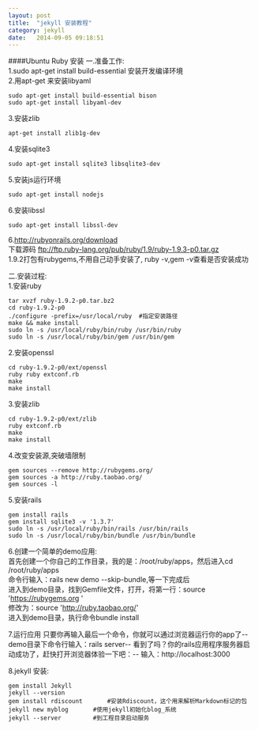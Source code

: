 ```yaml
---
layout: post
title:  "jekyll 安装教程"
category: jekyll
date:   2014-09-05 09:18:51
---
```


####Ubuntu Ruby 安装
一.准备工作:  
1.sudo apt-get install build-essential 安装开发编译环境  
2.用apt-get 来安装libyaml  
<pre><code>sudo apt-get install build-essential bison
sudo apt-get install libyaml-dev
</code></pre>
3.安装zlib  
<pre><code>apt-get install zlib1g-dev
</code></pre>
4.安装sqlite3
<pre><code>sudo apt-get install sqlite3 libsqlite3-dev
</code></pre>
5.安装js运行环境
<pre><code>sudo apt-get install nodejs
</code></pre>
6.安装libssl
<pre><code>sudo apt-get install libssl-dev
</code></pre>

6.http://rubyonrails.org/download  
下载源码 ftp://ftp.ruby-lang.org/pub/ruby/1.9/ruby-1.9.3-p0.tar.gz  
1.9.2打包有rubygems,不用自己动手安装了, ruby -v,gem -v查看是否安装成功

二.安装过程:  
1.安装ruby  
<pre><code>tar xvzf ruby-1.9.2-p0.tar.bz2
cd ruby-1.9.2-p0
./configure -prefix=/usr/local/ruby  #指定安装路径
make && make install
sudo ln -s /usr/local/ruby/bin/ruby /usr/bin/ruby
sudo ln -s /usr/local/ruby/bin/gem /usr/bin/gem
</code></pre>

2.安装openssl  
<pre><code>cd ruby-1.9.2-p0/ext/openssl
ruby ruby extconf.rb
make
make install
</code></pre>

3.安装zlib  
<pre><code>cd ruby-1.9.2-p0/ext/zlib
ruby extconf.rb
make
make install
</code></pre>

4.改变安装源,突破墙限制  
<pre><code>gem sources --remove http://rubygems.org/
gem sources -a http://ruby.taobao.org/
gem sources -l
</code></pre>

5.安装rails  
<pre><code>gem install rails
gem install sqlite3 -v '1.3.7'
sudo ln -s /usr/local/ruby/bin/rails /usr/bin/rails
sudo ln -s /usr/local/ruby/bin/bundle /usr/bin/bundle
</code></pre>

6.创建一个简单的demo应用:  
首先创建一个你自己的工作目录，我的是：/root/ruby/apps，然后进入cd /root/ruby/apps  
命令行输入：rails new demo --skip-bundle,等一下完成后  
进入到demo目录，找到Gemfile文件，打开，将第一行：source 'https://rubygems.org '  
修改为：source 'http://ruby.taobao.org/'  
进入到demo目录，执行命令bundle install

7.运行应用
只要你再输入最后一个命令，你就可以通过浏览器运行你的app了--
demo目录下命令行输入：rails server--
看到了吗？你的rails应用程序服务器启动成功了，赶快打开浏览器体验一下吧：--
输入：http://localhost:3000

8.jekyll 安装:  
<pre><code>gem install Jekyll
jekyll --version
gem install rdiscount		#安装Rdiscount，这个用来解析Markdown标记的包
jekyll new myblog		#使用jekyll初始化blog_系统
jekyll --server			#到工程目录启动服务
</code></pre>
